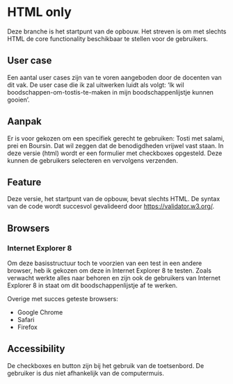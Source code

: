 # HTML only
Deze branche is het startpunt van de opbouw. Het streven is om met slechts HTML de core functionality beschikbaar te stellen voor de gebruikers.


## User case
Een aantal user cases zijn van te voren aangeboden door de docenten van dit vak. De user case die ik zal uitwerken luidt als volgt: ‘Ik wil boodschappen-om-tostis-te-maken in mijn boodschappenlijstje kunnen gooien’.


## Aanpak
Er is voor gekozen om een specifiek gerecht te gebruiken: Tosti met salami, prei en Boursin. Dat wil zeggen dat de benodigdheden vrijwel vast staan. In deze versie (html) wordt er een formulier met checkboxes opgesteld. Deze kunnen de gebruikers selecteren en vervolgens verzenden.


## Feature
Deze versie, het startpunt van de opbouw, bevat slechts HTML. De syntax van de code wordt succesvol gevalideerd door https://validator.w3.org/.

## Browsers

### Internet Explorer 8
Om deze basisstructuur toch te voorzien van een test in een andere browser, heb ik gekozen om deze in Internet Explorer 8 te testen. Zoals verwacht werkte alles naar behoren en zijn ook de gebruikers van Internet Explorer 8 in staat om dit boodschappenlijstje af te werken.

Overige met succes geteste browsers:
- Google Chrome
- Safari
- Firefox

## Accessibility
De checkboxes en button zijn bij het gebruik van de toetsenbord. De gebruiker is dus niet afhankelijk van de computermuis.